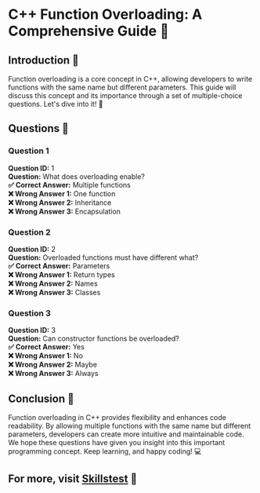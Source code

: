 # C++ Function Overloading: A Comprehensive Guide 📘

## Introduction 🌟
Function overloading is a core concept in C++, allowing developers to write functions with the same name but different parameters. This guide will discuss this concept and its importance through a set of multiple-choice questions. Let's dive into it! 🚀

## Questions 📝

### Question 1
**Question ID:** 1  
**Question:** What does overloading enable?  
**✅ Correct Answer:** Multiple functions  
**❌ Wrong Answer 1:** One function  
**❌ Wrong Answer 2:** Inheritance  
**❌ Wrong Answer 3:** Encapsulation  

### Question 2
**Question ID:** 2  
**Question:** Overloaded functions must have different what?  
**✅ Correct Answer:** Parameters  
**❌ Wrong Answer 1:** Return types  
**❌ Wrong Answer 2:** Names  
**❌ Wrong Answer 3:** Classes  

### Question 3
**Question ID:** 3  
**Question:** Can constructor functions be overloaded?  
**✅ Correct Answer:** Yes  
**❌ Wrong Answer 1:** No  
**❌ Wrong Answer 2:** Maybe  
**❌ Wrong Answer 3:** Always  

## Conclusion 🎉
Function overloading in C++ provides flexibility and enhances code readability. By allowing multiple functions with the same name but different parameters, developers can create more intuitive and maintainable code. We hope these questions have given you insight into this important programming concept. Keep learning, and happy coding! 💻

## For more, visit [Skillstest](skillstest.me) 🔗
